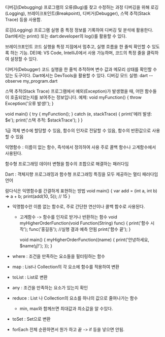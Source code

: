 
디버깅(Debugging)
  프로그램의 오류(Bug)를 찾고 수정하는 과정
  디버깅을 위해 로깅(Logging), 브레이크포인트(Breakpoint), 디버거(Debugger), 스택 추적(Stack Trace) 등을 사용함.

로깅(Logging)
  프로그램 실행 중 특정 정보를 기록하여 디버깅 및 분석에 활용한다.
  Dart에서는 print() 또는 dart:developer의 log()를 활용할 수 있다.

브레이크포인트
  코드 실행을 특정 지점에서 멈추고, 실행 흐름을 한 줄씩 확인할 수 있도록 하는 기능. 
  DE(예: VS Code, IntelliJ)에서 사용 가능하며, 코드의 특정 줄을 클릭하여 설정할 수 있다.

디버거(Debugger)
  코드 실행을 한 줄씩 추적하며 변수 값과 메모리 상태를 확인할 수 있는 도구이다.
  Dart에서는 DevTools을 활용할 수 있다.
  디버깅 모드 실행:
  dart --observe my_program.dart

스택 추적(Stack Trace)
프로그램에서 예외(Exception)가 발생했을 때, 어떤 함수들이 호출되었는지를 보여주는 정보입니다.
예제:
void myFunction() {
throw Exception('오류 발생!');
}

void main() {
try {
myFunction();
} catch (e, stackTrace) {
print('에러 발생: $e');
print('스택 추적: $stackTrace');
}
}



1급 객체
  변수에 할당할 수 있음, 함수의 인자로 전달할 수 있음, 함수의 반환값으로 사용할 수 있음

익명함수 : 이름이 없는 함수, 즉석에서 정의하여 사용
  주로 콜백 함수나 고계함수에서 사용된다.

함수형 프로그래밍
  데이터 변형을 함수의 조합으로 해결하는 패러다임

Dart : 객체지향 프로그래밍과 함수형 프로그래밍 특징을 모두 제공하는 멀티 패러다임 언어

람다식은 익명함수를 간결하게 표현하는 방법
  void main() {
    var add = (int a, int b) => a + b;
    print(add(10, 5)); // 15
  }

* 익명함수란 이름 없는 함수로, 주로 간단한 연산이나 콜백 함수로 사용된다.


  * 고계함수 -> 함수를 인자로 받거나 반환하는 함수
    void myHigherOrderFunction(void Function(String) func) {
    print('함수 시작');
    func('홍길동'); //실행 결과 예측 안됨
    print('함수 끝');
    }

    void main() {
    myHigherOrderFunction((name) {
    print('안녕하세요, $name님!');
    });
    }
* where : 조건을 만족하는 요소들을 필터링하는 함수
* map   : List나 Collection의 각 요소에 함수를 적용하여 변환
* toList : List로 변환
* any : 조건을 만족하는 요소가 있는지 확인
* reduce : List 나   Collection의 요소를 하나의 값으로 줄여나가는 함수
  *   min, max와 함께쓰면 최대값과 최소값을 알 수있다.
* toSet : Set으로 변환

* forEach 전체 순환하면서 뭔가 하고 끝 -> if 등을 넣으면 안됨.  



